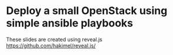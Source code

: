 # Deploy a small OpenStack using simple ansible playbooks

These slides are created using reveal.js https://github.com/hakimel/reveal.js/

